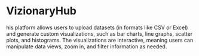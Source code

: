 # VizionaryHub
his platform allows users to upload datasets (in formats like CSV or Excel) and generate custom visualizations, such as bar charts, line graphs, scatter plots, and histograms. The visualizations are interactive, meaning users can manipulate data views, zoom in, and filter information as needed. 
